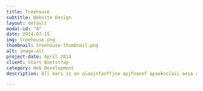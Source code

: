 ```yaml
---
title: Treehouse
subtitle: Website Design
layout: default
modal-id: "4"
date: 2014-07-15
img: treehouse.png
thumbnail: treehouse-thumbnail.png
alt: image-alt
project-date: April 2014
client: Start Bootstrap
category: Web Development
description: All ears is an aiaojnfanffjna apjfnaonf apaoknc[aii aosa cm asn [oma

---
```


